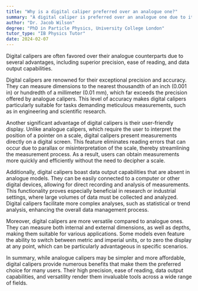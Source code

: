```yaml
---
title: "Why is a digital caliper preferred over an analogue one?"
summary: "A digital caliper is preferred over an analogue one due to its higher precision, ease of reading, and data output capabilities."
author: "Dr. Jacob Wilson"
degree: "PhD in Particle Physics, University College London"
tutor_type: "IB Physics Tutor"
date: 2024-02-07
---
```


Digital calipers are often favored over their analogue counterparts due to several advantages, including superior precision, ease of reading, and data output capabilities.

Digital calipers are renowned for their exceptional precision and accuracy. They can measure dimensions to the nearest thousandth of an inch ($0.001$ in) or hundredth of a millimeter ($0.01$ mm), which far exceeds the precision offered by analogue calipers. This level of accuracy makes digital calipers particularly suitable for tasks demanding meticulous measurements, such as in engineering and scientific research.

Another significant advantage of digital calipers is their user-friendly display. Unlike analogue calipers, which require the user to interpret the position of a pointer on a scale, digital calipers present measurements directly on a digital screen. This feature eliminates reading errors that can occur due to parallax or misinterpretation of the scale, thereby streamlining the measurement process. As a result, users can obtain measurements more quickly and efficiently without the need to decipher a scale.

Additionally, digital calipers boast data output capabilities that are absent in analogue models. They can be easily connected to a computer or other digital devices, allowing for direct recording and analysis of measurements. This functionality proves especially beneficial in research or industrial settings, where large volumes of data must be collected and analyzed. Digital calipers facilitate more complex analyses, such as statistical or trend analysis, enhancing the overall data management process.

Moreover, digital calipers are more versatile compared to analogue ones. They can measure both internal and external dimensions, as well as depths, making them suitable for various applications. Some models even feature the ability to switch between metric and imperial units, or to zero the display at any point, which can be particularly advantageous in specific scenarios.

In summary, while analogue calipers may be simpler and more affordable, digital calipers provide numerous benefits that make them the preferred choice for many users. Their high precision, ease of reading, data output capabilities, and versatility render them invaluable tools across a wide range of fields.
    